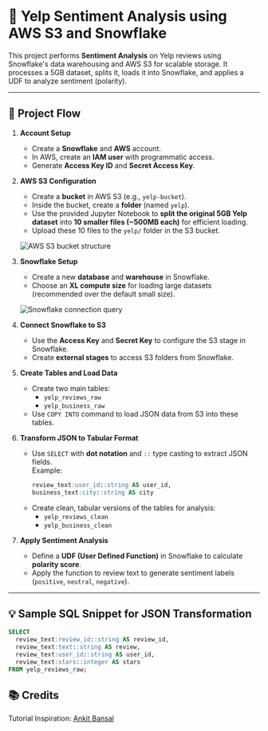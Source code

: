 # 📝 Yelp Sentiment Analysis using AWS S3 and Snowflake

This project performs **Sentiment Analysis** on Yelp reviews using Snowflake's data warehousing and AWS S3 for scalable storage. It processes a 5GB dataset, splits it, loads it into Snowflake, and applies a UDF to analyze sentiment (polarity).

---

## 📌 Project Flow

1. **Account Setup**
   - Create a **Snowflake** and **AWS** account.
   - In AWS, create an **IAM user** with programmatic access.
   - Generate **Access Key ID** and **Secret Access Key**.

2. **AWS S3 Configuration**
   - Create a **bucket** in AWS S3 (e.g., `yelp-bucket`).
   - Inside the bucket, create a **folder** (named `yelp`).
   - Use the provided Jupyter Notebook to **split the original 5GB Yelp dataset** into **10 smaller files (~500MB each)** for efficient loading.
   - Upload these 10 files to the `yelp/` folder in the S3 bucket.

   ![AWS S3 bucket structure](https://github.com/user-attachments/assets/79448da7-4f28-4da8-9949-3a7f8ed3aea4)

3. **Snowflake Setup**
   - Create a new **database** and **warehouse** in Snowflake.
   - Choose an **XL compute size** for loading large datasets (recommended over the default small size).

   ![Snowflake connection query](https://github.com/user-attachments/assets/bf835a0e-7bdf-4bb0-ac46-d014d2d4d622)

4. **Connect Snowflake to S3**
   - Use the **Access Key** and **Secret Key** to configure the S3 stage in Snowflake.
   - Create **external stages** to access S3 folders from Snowflake.

5. **Create Tables and Load Data**
   - Create two main tables:  
     - `yelp_reviews_raw`
     - `yelp_business_raw`
   - Use `COPY INTO` command to load JSON data from S3 into these tables.

6. **Transform JSON to Tabular Format**
   - Use `SELECT` with **dot notation** and `::` type casting to extract JSON fields.  
     Example:
     ```sql
     review_text:user_id::string AS user_id,
     business_text:city::string AS city
     ```
   - Create clean, tabular versions of the tables for analysis:
     - `yelp_reviews_clean`
     - `yelp_business_clean`

7. **Apply Sentiment Analysis**
   - Define a **UDF (User Defined Function)** in Snowflake to calculate **polarity score**.
   - Apply the function to review text to generate sentiment labels (`positive`, `neutral`, `negative`).

---

## 💡 Sample SQL Snippet for JSON Transformation

```sql
SELECT
  review_text:review_id::string AS review_id,
  review_text:text::string AS review,
  review_text:user_id::string AS user_id,
  review_text:stars::integer AS stars
FROM yelp_reviews_raw;
```
## 📚 Credits
Tutorial Inspiration: [Ankit Bansal](https://www.youtube.com/watch?v=oXLxbk5USFg&list=PLBTZqjSKn0Ie0FvR3_ass_iTIqYV_CAth&index=11)
